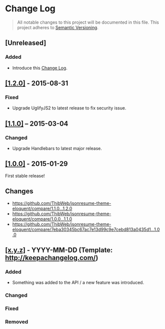 # Change Log

> All notable changes to this project will be documented in this file.
This project adheres to [Semantic Versioning](http://semver.org/).

## [Unreleased]

### Added

- Introduce this [Change Log](http://keepachangelog.com/).

## [[1.2.0]](https://github.com/ThibWeb/jsonresume-theme-eloquent/releases/tag/1.2.0) - 2015-08-31

### Fixed

- Upgrade UglifyJS2 to latest release to fix security issue.

## [[1.1.0]](https://github.com/ThibWeb/jsonresume-theme-eloquent/releases/tag/1.1.0) – 2015-03-04

### Changed

- Upgrade Handlebars to latest major release.

## [[1.0.0]](https://github.com/ThibWeb/jsonresume-theme-eloquent/releases/tag/1.0.0) - 2015-01-29

First stable release!

## Changes

- https://github.com/ThibWeb/jsonresume-theme-eloquent/compare/1.1.0...1.2.0
- https://github.com/ThibWeb/jsonresume-theme-eloquent/compare/1.0.0...1.1.0
- https://github.com/ThibWeb/jsonresume-theme-eloquent/compare/7eba30345bc67ac7e13d99c9e7cebd813a0435d1...1.0.0

## [[x.y.z]](https://github.com/ThibWeb/jsonresume-theme-eloquent/releases/tag/x.y.z) - YYYY-MM-DD (Template: http://keepachangelog.com/)

### Added

- Something was added to the API / a new feature was introduced.

### Changed

### Fixed

### Removed
